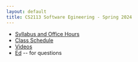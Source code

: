 ```yaml
---
layout: default
title: CS2113 Software Egineering - Spring 2024
---
```


* [Syllabus and Office Hours](/syllabus.html)
* [Class Schedule](/schedule.html)
* [Videos](/videos)
* [Ed](https://edstem.org/us/courses/49991/discussion/) -- for questions

